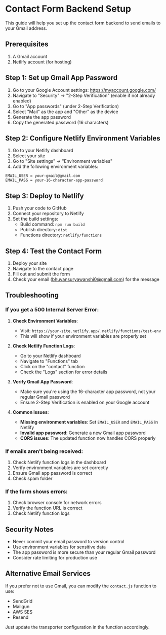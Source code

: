 # Contact Form Backend Setup

This guide will help you set up the contact form backend to send emails to your Gmail address.

## Prerequisites

1. A Gmail account
2. Netlify account (for hosting)

## Step 1: Set up Gmail App Password

1. Go to your Google Account settings: https://myaccount.google.com/
2. Navigate to "Security" → "2-Step Verification" (enable if not already enabled)
3. Go to "App passwords" (under 2-Step Verification)
4. Select "Mail" as the app and "Other" as the device
5. Generate the app password
6. Copy the generated password (16 characters)

## Step 2: Configure Netlify Environment Variables

1. Go to your Netlify dashboard
2. Select your site
3. Go to "Site settings" → "Environment variables"
4. Add the following environment variables:

```
EMAIL_USER = your-gmail@gmail.com
EMAIL_PASS = your-16-character-app-password
```

## Step 3: Deploy to Netlify

1. Push your code to GitHub
2. Connect your repository to Netlify
3. Set the build settings:
   - Build command: `npm run build`
   - Publish directory: `dist`
   - Functions directory: `netlify/functions`

## Step 4: Test the Contact Form

1. Deploy your site
2. Navigate to the contact page
3. Fill out and submit the form
4. Check your email (bhuvansuryawanshi0@gmail.com) for the message

## Troubleshooting

### If you get a 500 Internal Server Error:

1. **Check Environment Variables**:
   - Visit: `https://your-site.netlify.app/.netlify/functions/test-env`
   - This will show if your environment variables are properly set

2. **Check Netlify Function Logs**:
   - Go to your Netlify dashboard
   - Navigate to "Functions" tab
   - Click on the "contact" function
   - Check the "Logs" section for error details

3. **Verify Gmail App Password**:
   - Make sure you're using the 16-character app password, not your regular Gmail password
   - Ensure 2-Step Verification is enabled on your Google account

4. **Common Issues**:
   - **Missing environment variables**: Set `EMAIL_USER` and `EMAIL_PASS` in Netlify
   - **Invalid app password**: Generate a new Gmail app password
   - **CORS issues**: The updated function now handles CORS properly

### If emails aren't being received:
1. Check Netlify function logs in the dashboard
2. Verify environment variables are set correctly
3. Ensure Gmail app password is correct
4. Check spam folder

### If the form shows errors:
1. Check browser console for network errors
2. Verify the function URL is correct
3. Check Netlify function logs

## Security Notes

- Never commit your email password to version control
- Use environment variables for sensitive data
- The app password is more secure than your regular Gmail password
- Consider rate limiting for production use

## Alternative Email Services

If you prefer not to use Gmail, you can modify the `contact.js` function to use:
- SendGrid
- Mailgun
- AWS SES
- Resend

Just update the transporter configuration in the function accordingly. 